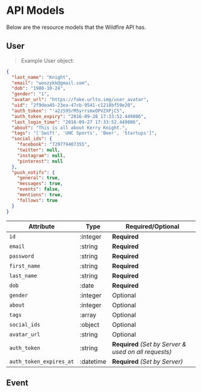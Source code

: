 # API Models

Below are the resource models that the Wildfire API has.

## User

> Example User object:

```json
{
  "last_name": "Knight",
  "email": "woozykk@gmail.com",
  "dob": "1980-10-24",
  "gender": "1",
  "avatar_url": "https://fake.urlto.img/user_avatar",
  "uid": "2f9dea45-23ea-47cb-9541-c1218bf59e20",
  "auth_token": "'a2zS95rM5yrrsmxOPVZXPjC5",
  "auth_token_expiry": "2016-09-28 17:33:52.449806",
  "last_login_time": "2016-09-27 17:33:52.449806",
  "about": "This is all about Kerry Knight.",
  "tags": "['Swift', 'UNC Sports', 'Beer', 'Startups']",
  "social_ids": {
    "facebook": "729779407355",
    "twitter": null,
    "instagram": null,
    "pinterest": null
  },
  "push_notifs": {
    "general": true,
    "messages": true,
    "events": false,
    "mentions": true,
    "follows": true
  }
}
```

Attribute | Type | Required/Optional
--------- | ------- | -----------
`id` | :integer | **Required**
`email` | :string | **Required**
`password` | :string | **Required**
`first_name` | :string | **Required**
`last_name` | :string | **Required**
`dob` | :date | **Required**
`gender` | :integer | Optional
`about` | :integer | Optional
`tags` | :array | Optional
`social_ids` | :object | Optional
`avatar_url` | :string | Optional
`auth_token` | :string | **Required** *(Set by Server & used on all requests)*
`auth_token_expires_at` | :datetime | **Required** *(Set by Server)*

## Event
